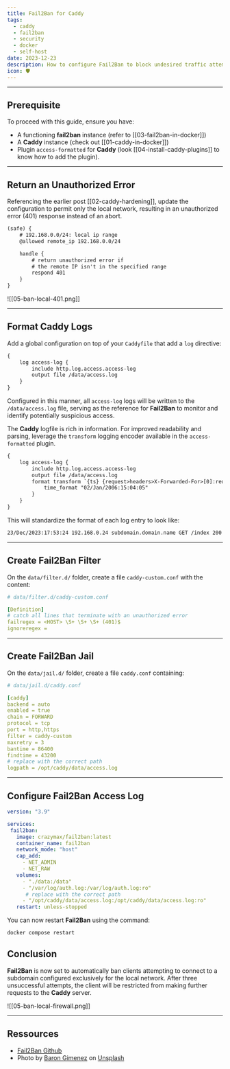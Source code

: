 ```yaml
---
title: Fail2Ban for Caddy
tags:
  - caddy
  - fail2ban
  - security
  - docker
  - self-host
date: 2023-12-23
description: How to configure Fail2Ban to block undesired traffic attempting to access services behind Caddy.
icon: 🛡️
---
```


---
## Prerequisite

To proceed with this guide, ensure you have:

- A functioning **fail2ban** instance (refer to [[03-fail2ban-in-docker]])
- A **Caddy** instance (check out [[01-caddy-in-docker]])
- Plugin `access-formatted` for **Caddy** (look [[04-install-caddy-plugins]] to know how to add the plugin).

---

## Return an Unauthorized Error

Referencing the earlier post [[02-caddy-hardening]], update the configuration to permit only the local network, resulting in an unauthorized error (401) response instead of an abort.

```txt {6-8}
(safe) {
    # 192.168.0.0/24: local ip range
    @allowed remote_ip 192.168.0.0/24

    handle {
        # return unauthorized error if
        # the remote IP isn't in the specified range
        respond 401
    }
}
```

![[05-ban-local-401.png]]

---

## Format Caddy Logs

Add a global configuration on top of your `Caddyfile` that add a `log` directive:

```txt
{
    log access-log {
        include http.log.access.access-log
        output file /data/access.log
    }
}
```

Configured in this manner, all `access-log` logs will be written to the `/data/access.log` file, serving as the reference for **Fail2Ban** to monitor and identify potentially suspicious access.

The **Caddy** logfile is rich in information. For improved readability and parsing, leverage the `transform` logging encoder available in the `access-formatted` plugin.

```txt {5-7}
{
    log access-log {
        include http.log.access.access-log
        output file /data/access.log
        format transform `{ts} {request>headers>X-Forwarded-For>[0]:request>remote_ip} {request>host} {request>method} {request>uri} {status}` {
            time_format "02/Jan/2006:15:04:05"
        }
    }
}
```

This will standardize the format of each log entry to look like:

```txt
23/Dec/2023:17:53:24 192.168.0.24 subdomain.domain.name GET /index 200
```

---

## Create Fail2Ban Filter

On the `data/filter.d/` folder, create a file `caddy-custom.conf` with the content:

```yml
# data/filter.d/caddy-custom.conf

[Definition]
# catch all lines that terminate with an unauthorized error
failregex = <HOST> \S+ \S+ \S+ (401)$
ignoreregex =
```

---

## Create Fail2Ban Jail

On the `data/jail.d/` folder, create a file `caddy.conf` containing:

```yml
# data/jail.d/caddy.conf

[caddy]
backend = auto
enabled = true
chain = FORWARD
protocol = tcp
port = http,https
filter = caddy-custom
maxretry = 3
bantime = 86400
findtime = 43200
# replace with the correct path
logpath = /opt/caddy/data/access.log
```

---

## Configure Fail2Ban Access Log

```yml {14-15}
version: "3.9"

services:
 fail2ban:
   image: crazymax/fail2ban:latest
   container_name: fail2ban
   network_mode: "host"
   cap_add:
     - NET_ADMIN
     - NET_RAW
   volumes:
     - "./data:/data"
     - "/var/log/auth.log:/var/log/auth.log:ro"
      # replace with the correct path
     - "/opt/caddy/data/access.log:/opt/caddy/data/access.log:ro"
   restart: unless-stopped
```

You can now restart **Fail2Ban** using the command:

```bash
docker compose restart
```

## Conclusion

**Fail2Ban** is now set to automatically ban clients attempting to connect to a subdomain configured exclusively for the local network. After three unsuccessful attempts, the client will be restricted from making further requests to the **Caddy** server.

![[05-ban-local-firewall.png]]

---

## Ressources

- [Fail2Ban Github](https://github.com/fail2ban/fail2ban)
- Photo by [Baron Gimenez](https://unsplash.com/@baronseye?utm_content=creditCopyText&utm_medium=referral&utm_source=unsplash) on [Unsplash](https://unsplash.com/photos/silver-colored-chain-necklace-with-box-8PGcxEJ678k?utm_content=creditCopyText&utm_medium=referral&utm_source=unsplash)
